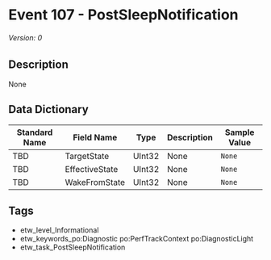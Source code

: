 # Event 107 - PostSleepNotification
###### Version: 0

## Description
None

## Data Dictionary
|Standard Name|Field Name|Type|Description|Sample Value|
|---|---|---|---|---|
|TBD|TargetState|UInt32|None|`None`|
|TBD|EffectiveState|UInt32|None|`None`|
|TBD|WakeFromState|UInt32|None|`None`|

## Tags
* etw_level_Informational
* etw_keywords_po:Diagnostic po:PerfTrackContext po:DiagnosticLight
* etw_task_PostSleepNotification